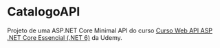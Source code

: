 # CatalogoAPI

Projeto de uma ASP.NET Core Minimal API do curso <a href="https://www.udemy.com/course/curso-web-api-asp-net-core-essencial/">Curso Web API ASP .NET Core Essencial (.NET 6)</a> da Udemy.
